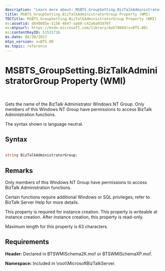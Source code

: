 ```yaml
---
description: "Learn more about: MSBTS_GroupSetting.BizTalkAdministratorGroup Property (WMI)"
title: MSBTS_GroupSetting.BizTalkAdministratorGroup Property (WMI)
TOCTitle: MSBTS_GroupSetting.BizTalkAdministratorGroup Property (WMI)
ms:assetid: d848685e-5156-4647-aa60-c42a6a03d70f
ms:mtpsurl: https://msdn.microsoft.com/library/Aa578669(v=BTS.80)
ms:contentKeyID: 51531716
ms.date: 08/30/2017
mtps_version: v=BTS.80
ms.topic: reference
---
```


# MSBTS\_GroupSetting.BizTalkAdministratorGroup Property (WMI)

 

Gets the name of the BizTalk Administrator Windows NT Group. Only members of this Windows NT Group have permissions to access BizTalk Administration functions.

The syntax shown is language neutral.

## Syntax

```C#
  
string BizTalkAdministratorGroup;  
```

## Remarks

Only members of this Windows NT Group have permissions to access BizTalk Administration functions.

Certain functions require additional Windows or SQL privileges; refer to BizTalk Server Help for more details.

This property is required for instance creation. This property is writeable at instance creation. After instance creation, this property is read-only.

Maximum length for this property is 63 characters.

## Requirements

**Header:** Declared in BTSWMISchema2K.mof or BTSWMISchemaXP.mof.

**Namespace:** Included in \\root\\MicrosoftBizTalkServer.


